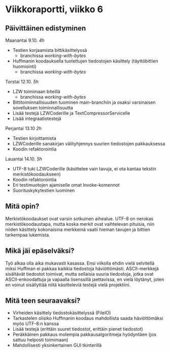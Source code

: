 # Viikkoraportti, viikko 6

## Päivittäinen edistyminen
Maanantai 9.10. *4h*
- Testien korjaamista bittikäsittelyssä
    - branchissa *working-with-bytes*
- Huffmanin koodauksella tuotettujen tiedostojen käsittely (täyttöbittien huomiointi)
    - branchissa *working-with-bytes*

Torstai 12.10. *5h*
- LZW toimimaan biteillä
    - branchissa *working-with-bytes*
- Bittitoiminnallisuuden tuominen main-branchiin ja osaksi varsinaisen sovelluksen toiminnallisuutta
- Lisää testejä LZWCoderille ja TextCompressorServicelle
- Lisää integraatiotestejä

Perjantai 13.10 *2h*
- Testien kirjoittamista
- LZWCoderille sanakirjan välityhjennys suurien tiedostojen pakkauksessa
- Koodin refaktorointia

Lauantai 14.10. *5h*
- UTF-8 tuki LZWCoderille (käsittelee vain tavuja, ei ota kantaa tekstin merkistökoodaukseen)
- Koodin refaktorointia
- Eri testimuotojen ajamiselle omat Invoke-komennot
- Suorituskykytestien luominen

## Mitä opin?
Merkistökoodaukset ovat varsin sotkuinen aihealue. UTF-8 on nerokas merkistökoodaustapa, mutta koska merkit ovat vaihtelevan pituisia, niin niiden käsittely kokonaisina merkkeinä vaatii hieman tavujen ja bittien tarkempaa lukemista.

## Mikä jäi epäselväksi?
Työ alkaa olla aika mukavasti kasassa. Ensi viikolla ehdin vielä selvitellä miksi Huffman ei pakkaa kaikkia tiedostoja häviöttömästi. ASCII-merkkejä sisältävät tiedostot toimivat, mutta sellaisia suuria tiedostoja, jotka ovat ASCII-enkoodattuja ja vapaalla lisenssillä jaettavissa, en vielä löytänyt, joten en voinut sisällyttää niitä käsitteleviä testejä vielä projektiini.

## Mitä teen seuraavaksi?
- Virheiden käsittely tiedostokäsittelyssä (FileIO)
- Tarkastelen olisiko Huffmanin koodaus mahdollista saada häviöttömäksi myös UTF-8:n kanssa
- Lisää testejä (erittäin suuret tiedostot, erittäin pienet tiedostot)
- Peräkkäinen pakkaus molempia pakkausalgoritmeja hyödyntäen (jos sattuu helposti toimimaan)
- Mahdollisesti yksinkertainen GUI tkinterillä
